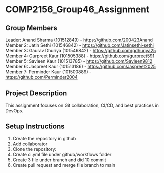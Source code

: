 # COMP2156_Group46_Assignment

## Group Members
Leader: Anand Sharma (101512849) - https://github.com/200423Anand
Member 2: Jatin Sethi (101546842) - https://github.com/Jatinsethi-sethi
Member 3: Gaurav Dhuriya (101546842) -  https://github.com/gdhuriya25
Member 4: Gurpreet Kaur (101505388) -  https://github.com/gurpreet591
Member 5: Savleen Kaur (101513785) - https://github.com/Savleen9812
Member 6: Jaspreet Kaur (101513186) - https://github.com/Jaspreet2025
Member 7: Perminder Kaur (101500889) - https://github.com/Perminder2004

## Project Description
This assignment focuses on Git collaboration, CI/CD, and best practices in DevOps.

## Setup Instructions
1. Create the repository in github
2. Add collaborator
3. Clone the repository:  
4. Create ci.yml file under github/workflows folder
5. Create 3 file under branch and did 10 commit
6. Create pull request and merge file branch to main

